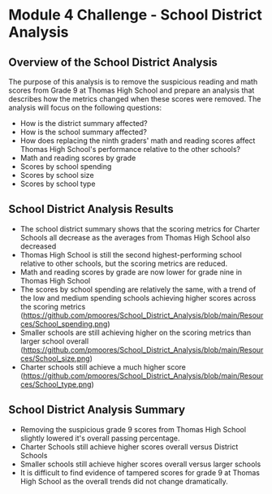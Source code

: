 # Module 4 Challenge - School District Analysis

## Overview of the School District Analysis
The purpose of this analysis is to remove the suspicious reading and math scores from Grade 9 at Thomas High School and prepare an analysis that describes how the metrics changed when these scores were removed. The analysis will focus on the following questions:
- How is the district summary affected?
- How is the school summary affected?
- How does replacing the ninth graders' math and reading scores affect Thomas High School's performance relative to the other schools?
- Math and reading scores by grade
- Scores by school spending 
- Scores by school size 
- Scores by school type 


## School District Analysis Results
- The school district summary shows that the scoring metrics for Charter Schools all decrease as the  averages from Thomas High School also decreased
- Thomas High School is still the second highest-performing school relative to other schools, but the scoring metrics are reduced.
- Math and reading scores by grade are now lower for grade nine in Thomas High School
- The scores by school spending are relatively the same, with a trend of the low and medium spending schools achieving higher scores across the scoring metrics (https://github.com/pmoores/School_District_Analysis/blob/main/Resources/School_spending.png)
- Smaller schools are still achieving higher on the scoring metrics than larger school overall (https://github.com/pmoores/School_District_Analysis/blob/main/Resources/School_size.png)
- Charter schools still achieve a much higher score (https://github.com/pmoores/School_District_Analysis/blob/main/Resources/School_type.png)


## School District Analysis Summary
- Removing the suspicious grade 9 scores from Thomas High School slightly lowered it's overall passing percentage. 
- Charter Schools still achieve higher scores overall versus District Schools
- Smaller schools still achieve higher scores overall versus larger schools
- It is difficult to find evidence of tampered scores for grade 9 at Thomas High School as the overall trends did not change dramatically. 

